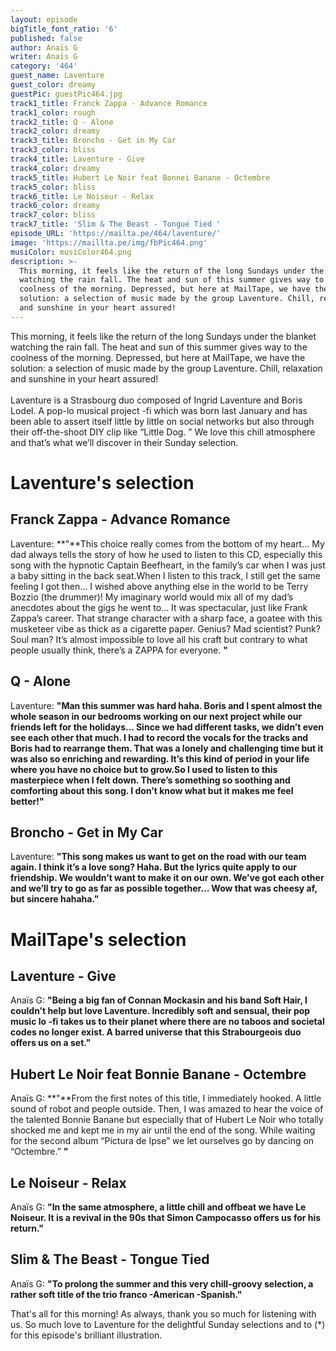 ```yaml
---
layout: episode
bigTitle_font_ratio: '6'
published: false
author: Anaïs G
writer: Anaïs G
category: '464'
guest_name: Laventure
guest_color: dreamy
guestPic: guestPic464.jpg
track1_title: Franck Zappa - Advance Romance
track1_color: rough
track2_title: Q - Alone
track2_color: dreamy
track3_title: Broncho - Get in My Car
track3_color: bliss
track4_title: Laventure - Give
track4_color: dreamy
track5_title: Hubert Le Noir feat Bonnei Banane - Octembre
track5_color: bliss
track6_title: Le Noiseur - Relax
track6_color: dreamy
track7_color: bliss
track7_title: 'Slim & The Beast - Tongue Tied '
episode_URL: 'https://mailta.pe/464/laventure/'
image: 'https://maillta.pe/img/fbPic464.png'
musiColor: musiColor464.png
description: >-
  This morning, it feels like the return of the long Sundays under the blanket
  watching the rain fall. The heat and sun of this summer gives way to the
  coolness of the morning. Depressed, but here at MailTape, we have the
  solution: a selection of music made by the group Laventure. Chill, relaxation
  and sunshine in your heart assured!
---
```

<p id="introduction">This morning, it feels like the return of the long Sundays under the blanket watching the rain fall. The heat and sun of this summer gives way to the coolness of the morning. Depressed, but here at MailTape, we have the solution: a selection of music made by the group Laventure. Chill, relaxation and sunshine in your heart assured!
<br><br>Laventure is a Strasbourg duo composed of Ingrid Laventure and Boris Lodel. A pop-lo musical project -fi which was born last January and has been able to assert itself little by little on social networks but also through their off-the-shoot DIY clip like “Little Dog. ” We love this chill atmosphere and that’s what we’ll discover in their Sunday selection.</p>


# Laventure's selection

## Franck Zappa - Advance Romance
Laventure: **"**This choice really comes from the bottom of my heart… My dad always tells the story of how he used to listen to this CD, especially this song with the hypnotic Captain Beefheart, in the family’s car when I was just a baby sitting in the back seat.When I listen to this track, I still get the same feeling I got then… I wished above anything else in the world to be Terry Bozzio (the drummer)! My imaginary world would mix all of my dad’s anecdotes about the gigs he went to… It was spectacular, just like Frank Zappa’s career. That strange character with a sharp face, a goatee with this musketeer vibe as thick as a cigarette paper. Genius? Mad scientist? Punk? Soul man? It’s almost impossible to love all his craft but contrary to what people usually think, there’s a ZAPPA for everyone. **"**

## Q - Alone
Laventure: **"**Man this summer was hard haha. Boris and I spent almost the whole season in our bedrooms working on our next project while our friends left for the holidays… Since we had different tasks, we didn’t even see each other that much. I had to record the vocals for the tracks and Boris had to rearrange them. That was a lonely and challenging time but it was also so enriching and rewarding. It’s this kind of period in your life where you have no choice but to grow.So I used to listen to this masterpiece when I felt down. There’s something so soothing and comforting about this song. I don’t know what but it makes me feel better!**"**

## Broncho - Get in My Car 
Laventure: **"**This song makes us want to get on the road with our team again. I think it’s a love song? Haha. But the lyrics quite apply to our friendship. We wouldn’t want to make it on our own. We’ve got each other and we’ll try to go as far as possible together… Wow that was cheesy af, but sincere hahaha.**"**


# MailTape's selection

## Laventure - Give
Anaïs G: **"**Being a big fan of Connan Mockasin and his band Soft Hair, I couldn’t help but love Laventure. Incredibly soft and sensual, their pop music lo -fi takes us to their planet where there are no taboos and societal codes no longer exist. A barred universe that this Strabourgeois duo offers us on a set.**"**

##  Hubert Le Noir feat Bonnie Banane - Octembre
Anaïs G: **"**From the first notes of this title, I immediately hooked. A little sound of robot and people outside. Then, I was amazed to hear the voice of the talented Bonnie Banane but especially that of Hubert Le Noir who totally shocked me and kept me in my air until the end of the song. While waiting for the second album “Pictura de Ipse” we let ourselves go by dancing on “Octembre.” **"**

## Le Noiseur - Relax
Anaïs G: **"**In the same atmosphere, a little chill and offbeat we have Le Noiseur. It is a revival in the 90s that Simon Campocasso offers us for his return.**"**

## Slim & The Beast - Tongue Tied
 Anaïs G: **"**To prolong the summer and this very chill-groovy selection, a rather soft title of the trio franco -American -Spanish.**"**


<p id="outroduction"> That's all for this morning! As always, thank you so much for listening with us. So much love to Laventure for the delightful Sunday selections and to (*)  for this episode's brilliant illustration.</p>
